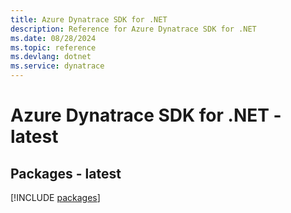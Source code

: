 ```yaml
---
title: Azure Dynatrace SDK for .NET
description: Reference for Azure Dynatrace SDK for .NET
ms.date: 08/28/2024
ms.topic: reference
ms.devlang: dotnet
ms.service: dynatrace
---
```

# Azure Dynatrace SDK for .NET - latest
## Packages - latest
[!INCLUDE [packages](dynatrace-index.md)]